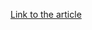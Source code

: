[Link to the article](https://thehackernews.com/2025/01/discover-hidden-browsing-threats-free.html)
